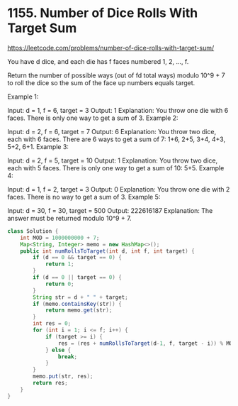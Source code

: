 # 1155. Number of Dice Rolls With Target Sum

https://leetcode.com/problems/number-of-dice-rolls-with-target-sum/

You have d dice, and each die has f faces numbered 1, 2, ..., f.

Return the number of possible ways (out of fd total ways) modulo 10^9 + 7 to roll the dice so the sum of the face up numbers equals target.

Example 1:

Input: d = 1, f = 6, target = 3
Output: 1
Explanation: 
You throw one die with 6 faces.  There is only one way to get a sum of 3.
Example 2:

Input: d = 2, f = 6, target = 7
Output: 6
Explanation: 
You throw two dice, each with 6 faces.  There are 6 ways to get a sum of 7:
1+6, 2+5, 3+4, 4+3, 5+2, 6+1.
Example 3:

Input: d = 2, f = 5, target = 10
Output: 1
Explanation: 
You throw two dice, each with 5 faces.  There is only one way to get a sum of 10: 5+5.
Example 4:

Input: d = 1, f = 2, target = 3
Output: 0
Explanation: 
You throw one die with 2 faces.  There is no way to get a sum of 3.
Example 5:

Input: d = 30, f = 30, target = 500
Output: 222616187
Explanation: 
The answer must be returned modulo 10^9 + 7.


```java
class Solution {
    int MOD = 1000000000 + 7;
    Map<String, Integer> memo = new HashMap<>();
    public int numRollsToTarget(int d, int f, int target) {
        if (d == 0 && target == 0) {
            return 1;
        }
        if (d == 0 || target == 0) {
            return 0;
        }
        String str = d + " " + target;
        if (memo.containsKey(str)) {
            return memo.get(str);
        } 
        int res = 0;
        for (int i = 1; i <= f; i++) {
            if (target >= i) {
                res = (res + numRollsToTarget(d-1, f, target - i)) % MOD;
            } else {
                break;
            }
        }
        memo.put(str, res);
        return res;
    }
}
```